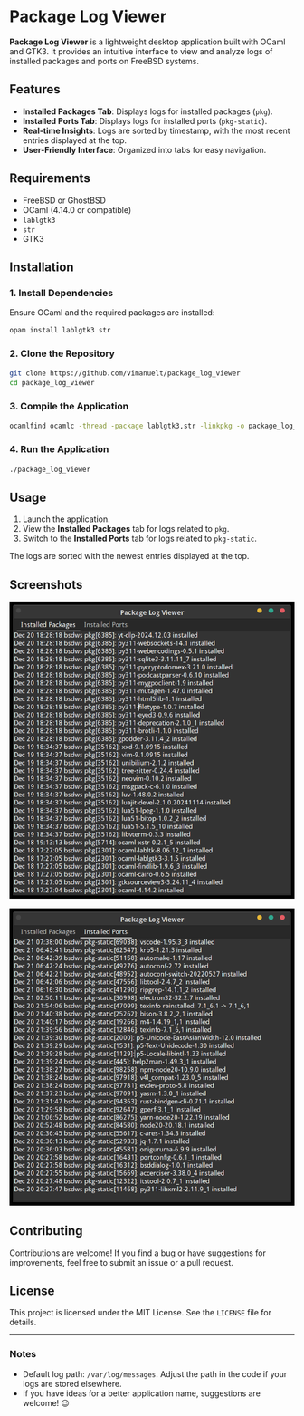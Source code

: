 # Package Log Viewer

**Package Log Viewer** is a lightweight desktop application built with OCaml and GTK3. It provides an intuitive interface to view and analyze logs of installed packages and ports on FreeBSD systems. 

## Features

- **Installed Packages Tab**: Displays logs for installed packages (`pkg`).
- **Installed Ports Tab**: Displays logs for installed ports (`pkg-static`).
- **Real-time Insights**: Logs are sorted by timestamp, with the most recent entries displayed at the top.
- **User-Friendly Interface**: Organized into tabs for easy navigation.

## Requirements

- FreeBSD or GhostBSD
- OCaml (4.14.0 or compatible)
- `lablgtk3`
- `str`
- GTK3

## Installation

### 1. Install Dependencies

Ensure OCaml and the required packages are installed:

```bash
opam install lablgtk3 str
```

### 2. Clone the Repository

```bash
git clone https://github.com/vimanuelt/package_log_viewer
cd package_log_viewer
```

### 3. Compile the Application

```bash
ocamlfind ocamlc -thread -package lablgtk3,str -linkpkg -o package_log_viewer package_log_viewer.ml
```

### 4. Run the Application

```bash
./package_log_viewer
```

## Usage

1. Launch the application.
2. View the **Installed Packages** tab for logs related to `pkg`.
3. Switch to the **Installed Ports** tab for logs related to `pkg-static`.

The logs are sorted with the newest entries displayed at the top.

## Screenshots

![Installed Packages Tab](img/Installed-Packages.png)

![Installed Ports Tab](img/Installed-Ports.png)

## Contributing

Contributions are welcome! If you find a bug or have suggestions for improvements, feel free to submit an issue or a pull request.

## License

This project is licensed under the MIT License. See the `LICENSE` file for details.

---

### Notes

- Default log path: `/var/log/messages`. Adjust the path in the code if your logs are stored elsewhere.
- If you have ideas for a better application name, suggestions are welcome! 😉

